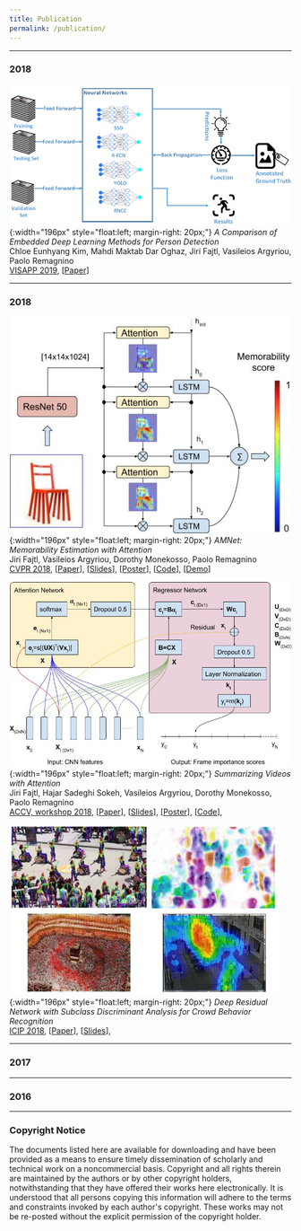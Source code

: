 ```yaml
---
title: Publication
permalink: /publication/
---
```

<!--
For those interested in numbers, see Konrad's [google scholar citations profile](https://scholar.google.com/citations?user=MiFqJGcAAAAJ).
-->

<!--
We try to include links for all of our papers. Some of the links open PDFs, others direct you 
to a journal's site where that particular publication is available for download. If you cannot 
access one of our papers, let us know. The copyright notice for these papers is listed at the bottom of the page.
-->

<hr>

### 2018
![](/images/pub/dlmpd/dlmpd.png){:width="196px" style="float:left;  margin-right: 20px;"}
_A Comparison of Embedded Deep Learning Methods for Person Detection_<br>
Chloe Eunhyang Kim, Mahdi Maktab Dar Oghaz, Jiri Fajtl, Vasileios Argyriou, Paolo Remagnino<br>
[VISAPP 2019](http://www.visapp.visigrapp.org/),
[[Paper](https://arxiv.org/abs/1812.03451)]
<div style="clear: both;"></div>
<hr>

### 2018

![](/images/pub/amnet/amnet-high-level-1.jpg){:width="196px" style="float:left;  margin-right: 20px;"}
_AMNet: Memorability Estimation with Attention_<br>
Jiri Fajtl, Vasileios Argyriou, Dorothy Monekosso, Paolo Remagnino<br>
[CVPR 2018](http://cvpr2018.thecvf.com/),
[[Paper](http://openaccess.thecvf.com/content_cvpr_2018/papers/Fajtl_AMNet_Memorability_Estimation_CVPR_2018_paper.pdf)],
[[Slides](/images/pub/amnet/amnet-slides.pdf)],
[[Poster](/images/pub/amnet/amnet-cvpr2018-poster-5.pdf)],
[[Code](https://github.com/ok1zjf/AMNet)],
[[Demo](https://amnet.kingston.ac.uk/)] 
<div style="clear: both;"></div>

![](/images/pub/vasnet/detail-patnet-3.jpg){:width="196px" style="float:left;  margin-right: 20px;"}
_Summarizing Videos with Attention_<br>
Jiri Fajtl, Hajar Sadeghi Sokeh, Vasileios Argyriou, Dorothy Monekosso, Paolo Remagnino<br>
[ACCV, workshop 2018](http://www.sys.info.hiroshima-cu.ac.jp/aiu2018/),
[[Paper](https://arxiv.org/abs/1812.01969)],
[[Slides](/images/pub/vasnet/vasnet-accv2018-slides-1.5.pdf)],
[[Poster](/images/pub/vasnet/vasnet-accv2018-poster-1.10.pdf)],
[[Code](https://github.com/ok1zjf/vasnet)],
<div style="clear: both;"></div>

![](/images/pub/cbr/cbr.jpg){:width="196px" style="float:left;  margin-right: 20px;"}
_Deep Residual Network with Subclass Discriminant Analysis for Crowd Behavior Recognition_<br>
[ICIP 2018](https://2018.ieeeicip.org/),
[[Paper](https://ieeexplore.ieee.org/abstract/document/8451190)],
[[Slides](/images/pub/cbr/ICIP2018_va.pdf)],
<div style="clear: both;"></div>


<hr>

### 2017

<hr>

### 2016

<hr>

### Copyright Notice

The documents listed here are available for downloading and have been provided as a means to ensure timely dissemination
of scholarly and technical work on a noncommercial basis. Copyright and all rights therein are maintained by the authors
or by other copyright holders, notwithstanding that they have offered their works here electronically. It is understood 
that all persons copying this information will adhere to the terms and constraints invoked by each author's copyright. 
These works may not be re-posted without the explicit permission of the copyright holder.
